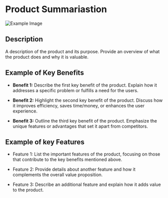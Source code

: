 # Product Summariastion 

![Example Image](image.jpg)

## Description

A description of the product and its purpose. Provide an overview of what the product does and why it is valuable.

## Example of Key Benefits

- **Benefit 1:** Describe the first key benefit of the product. Explain how it addresses a specific problem or fulfills a need for the users.

- **Benefit 2:** Highlight the second key benefit of the product. Discuss how it improves efficiency, saves time/money, or enhances the user experience.

- **Benefit 3:** Outline the third key benefit of the product. Emphasize the unique features or advantages that set it apart from competitors.

## Example of key Features

- Feature 1: List the important features of the product, focusing on those that contribute to the key benefits mentioned above.

- Feature 2: Provide details about another feature and how it complements the overall value proposition.

- Feature 3: Describe an additional feature and explain how it adds value to the product.
